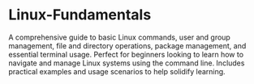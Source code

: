 # Linux-Fundamentals
A comprehensive guide to basic Linux commands, user and group management, file and directory operations, package management, and essential terminal usage.   Perfect for beginners looking to learn how to navigate and manage Linux systems using the command line.   Includes practical examples and usage scenarios to help solidify learning.
